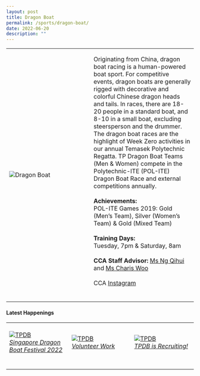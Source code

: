 ```yaml
---
layout: post
title: Dragon Boat
permalink: /sports/dragon-boat/
date: 2022-06-20
description: ""
---
```

<table>
    <tr>
        <td style="width:45%"><image src="/images/Sports/DRAGONBOAT.png" style="display:block;margin-left:auto;margin-right:auto;" alt="Dragon Boat"></image></td>
        <td>
            <p>
                Originating from China, dragon boat racing is a human-powered boat sport. For competitive events, dragon boats are generally rigged with decorative and colorful Chinese dragon heads and tails. In races, there are 18-20 people in a standard boat, and 8-10 in a small boat, excluding steersperson and the drummer. The dragon boat races are the highlight of Week Zero activities in our annual Temasek Polytechnic Regatta. TP Dragon Boat Teams (Men & Women) compete in the Polytechnic-ITE (POL-ITE) Dragon Boat Race and external competitions annually.<br>
                <br>
                <b>Achievements:</b><br>
                POL-ITE Games 2019: Gold (Men’s Team), Silver (Women’s Team) & Gold (Mixed Team)<br>
                <br>
                <b>Training Days:</b><br>
                Tuesday, 7pm & Saturday, 8am<br>
                <br>
                <b>CCA Staff Advisor:</b> <a href="mailto:ngqihui@tp.edu.sg">Ms Ng Qihui</a> and <a href="mailto:Charis_WOO@tp.edu.sg">Ms Charis Woo</a><br>
                <br>
                CCA <a href="https://www.instagram.com/temasekpolydragonboat/">Instagram</a><br>
                <br>
            </p>
        </td>
    </tr>
</table>

#### Latest Happenings

<table>
    <tr>
        <td style="width:33%"><br>
            <a href="https://www.instagram.com/p/CedhRACJQkE/">
                <image src="/images/Sports/DRAGONBOAT_Singapore Dragon Boat Festival 2022.png" style="display:block;margin-left:auto;margin-right:auto;" alt="TPDB">
                <h6 style="margin-top:0%">Singapore Dragon Boat Festival 2022</h6>
                </image>
            </a>
        </td>
        <td style="width:33%"><br>
            <a href="https://www.instagram.com/p/Cd5mLVbpMYo/">
                <image src="/images/Sports/DRAGONBOAT_Volunteer Work.png" style="display:block;margin-left:auto;margin-right:auto;" alt="TPDB">
                <h6 style="margin-top:0%">Volunteer Work</h6>
                </image>
            </a>
        </td>
        <td style="width:33%"><br>
            <a href="https://www.instagram.com/p/Cc7Q4BtJQU-/">
                <image src="/images/Sports/DRAGONBOAT_Recruitment Drive.png" style="display:block;margin-left:auto;margin-right:auto;" alt="TPDB">
                <h6 style="margin-top:0%">TPDB is Recruiting!</h6>    
                </image>
            </a>
        </td>
    </tr>
</table>